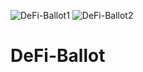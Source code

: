 ![DeFi-Ballot1](https://user-images.githubusercontent.com/12767962/118407636-ac0ae980-b64f-11eb-808d-7ead588be54b.png)
![DeFi-Ballot2](https://user-images.githubusercontent.com/12767962/118407637-aca38000-b64f-11eb-9ee0-05b7f2e6e802.png)
# DeFi-Ballot
